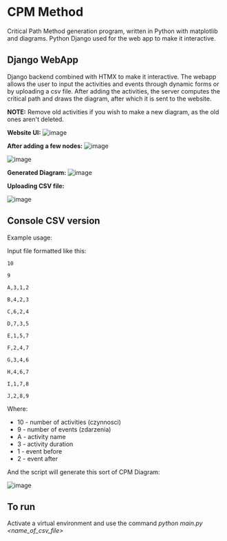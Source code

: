 ﻿# CPM Method
Critical Path Method generation program, written in Python with matplotlib and diagrams. Python Django used for the web app to make it interactive.

## Django WebApp
Django backend combined with HTMX to make it interactive. The webapp allows the user to input the activities and events through dynamic forms or by uploading a csv file. After adding the activities, the server computes the critical path and draws the diagram, after which it is sent to the website. 

**NOTE:** Remove old activities if you wish to make a new diagram, as the old ones aren't deleted.

**Website UI:**
![image](https://github.com/phisiic/MetodaCPM/assets/63189115/28e9114c-eb7c-4fb5-9688-f4eb571127ab)

**After adding a few nodes:**
![image](https://github.com/phisiic/MetodaCPM/assets/63189115/a278a453-7e13-4be0-910b-e49071f6db97)

![image](https://github.com/phisiic/MetodaCPM/assets/63189115/98dacb25-d5f5-46ca-85be-15e4491ac172)

**Generated Diagram:**
![image](https://github.com/phisiic/MetodaCPM/assets/63189115/4e5d4014-4b48-42a1-b9c4-9fd1c159f0c1)

**Uploading CSV file:**

![image](https://github.com/phisiic/MetodaCPM/assets/63189115/cc8c4dc9-b352-4eca-b9bb-8af0acaab460)

## Console CSV version
Example usage:

Input file formatted like this:

```
10

9

A,3,1,2

B,4,2,3

C,6,2,4

D,7,3,5

E,1,5,7

F,2,4,7

G,3,4,6

H,4,6,7

I,1,7,8

J,2,8,9
```

Where:
* 10 - number of activities (czynnosci)
* 9 - number of events (zdarzenia)
* A - activity name
* 3 - activity duration
* 1 - event before
* 2 - event after

And the script will generate this sort of CPM Diagram:

 ![image](https://github.com/phisiic/MetodaCPM/assets/63189115/75af5f6f-c470-4b97-80b4-af9c25f36cf1)

## To run
Activate a virtual environment and use the command
*python main.py <name_of_csv_file>*



